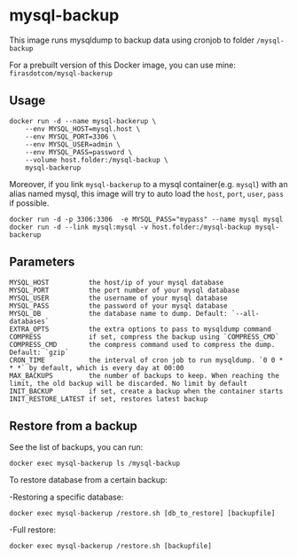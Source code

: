 # mysql-backup

This image runs mysqldump to backup data using cronjob to folder `/mysql-backup`

For a prebuilt version of this Docker image, you can use mine: `firasdotcom/mysql-backerup`

## Usage

    docker run -d --name mysql-backerup \
        --env MYSQL_HOST=mysql.host \
        --env MYSQL_PORT=3306 \
        --env MYSQL_USER=admin \
        --env MYSQL_PASS=password \
        --volume host.folder:/mysql-backup \
        mysql-backerup

Moreover, if you link `mysql-backerup` to a mysql container(e.g. `mysql`) with an alias named mysql, this image will try to auto load the `host`, `port`, `user`, `pass` if possible.

    docker run -d -p 3306:3306  -e MYSQL_PASS="mypass" --name mysql mysql
    docker run -d --link mysql:mysql -v host.folder:/mysql-backup mysql-backerup

## Parameters

    MYSQL_HOST          the host/ip of your mysql database
    MYSQL_PORT          the port number of your mysql database
    MYSQL_USER          the username of your mysql database
    MYSQL_PASS          the password of your mysql database
    MYSQL_DB            the database name to dump. Default: `--all-databases`
    EXTRA_OPTS          the extra options to pass to mysqldump command
    COMPRESS            if set, compress the backup using `COMPRESS_CMD`
    COMPRESS_CMD        the compress command used to compress the dump. Default: `gzip`
    CRON_TIME           the interval of cron job to run mysqldump. `0 0 * * *` by default, which is every day at 00:00
    MAX_BACKUPS         the number of backups to keep. When reaching the limit, the old backup will be discarded. No limit by default
    INIT_BACKUP         if set, create a backup when the container starts
    INIT_RESTORE_LATEST if set, restores latest backup

## Restore from a backup

See the list of backups, you can run:

    docker exec mysql-backerup ls /mysql-backup

To restore database from a certain backup:

-Restoring a specific database:

    docker exec mysql-backerup /restore.sh [db_to_restore] [backupfile]

-Full restore:

    docker exec mysql-backerup /restore.sh [backupfile]
